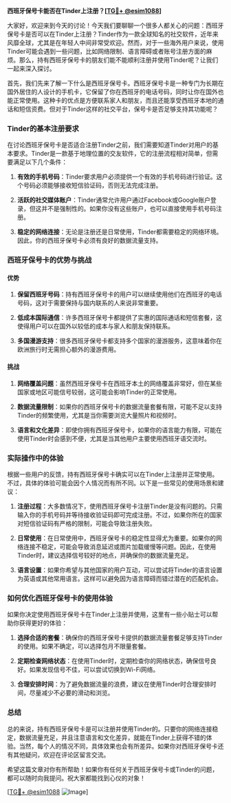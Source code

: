 **西班牙保号卡能否在Tinder上注册？[[TG💪+ @esim1088](https://t.me/s/esim1088)]**

大家好，欢迎来到今天的讨论！今天我们要聊聊一个很多人都关心的问题：西班牙保号卡是否可以在Tinder上注册？Tinder作为一款全球知名的社交软件，近年来风靡全球，尤其是在年轻人中间非常受欢迎。然而，对于一些海外用户来说，使用Tinder可能会遇到一些问题，比如网络限制、语言障碍或者账号注册方面的麻烦。那么，持有西班牙保号卡的朋友们能不能顺利注册并使用Tinder呢？让我们一起来深入探讨。

首先，我们先来了解一下什么是西班牙保号卡。西班牙保号卡是一种专门为长期在国外居住的人设计的手机卡，它保留了你在西班牙的电话号码，同时让你在国外也能正常使用。这种卡的优点是方便联系家人和朋友，而且还能享受西班牙本地的通话和短信资费。但对于Tinder这样的社交平台，保号卡是否足够支持其功能呢？

### Tinder的基本注册要求

在讨论西班牙保号卡是否适合注册Tinder之前，我们需要知道Tinder对用户的基本要求。Tinder是一款基于地理位置的交友软件，它的注册流程相对简单，但需要满足以下几个条件：

1. **有效的手机号码**：Tinder要求用户必须提供一个有效的手机号码进行验证。这个号码必须能够接收短信验证码，否则无法完成注册。
   
2. **活跃的社交媒体账户**：Tinder通常允许用户通过Facebook或Google账户登录，但这并不是强制性的。如果你没有这些账户，也可以直接使用手机号码注册。

3. **稳定的网络连接**：无论是注册还是日常使用，Tinder都需要稳定的网络环境。因此，你的西班牙保号卡必须有良好的数据流量支持。

### 西班牙保号卡的优势与挑战

#### 优势

1. **保留西班牙号码**：持有西班牙保号卡的用户可以继续使用他们在西班牙的电话号码，这对于需要保持与国内联系的人来说非常重要。

2. **低成本国际通信**：许多西班牙保号卡都提供了实惠的国际通话和短信套餐，这使得用户可以在国外以较低的成本与家人和朋友保持联系。

3. **多国漫游支持**：很多西班牙保号卡都支持多个国家的漫游服务，这意味着你在欧洲旅行时无需担心额外的漫游费用。

#### 挑战

1. **网络覆盖问题**：虽然西班牙保号卡在西班牙本土的网络覆盖非常好，但在某些国家或地区可能信号较弱，这可能会影响Tinder的正常使用。

2. **数据流量限制**：如果你的西班牙保号卡的数据流量套餐有限，可能不足以支持Tinder的频繁使用，尤其是当你需要浏览大量照片和视频时。

3. **语言和文化差异**：即使你拥有西班牙保号卡，如果你的语言能力有限，可能在使用Tinder时会感到不便，尤其是当其他用户主要使用西班牙语交流时。

### 实际操作中的体验

根据一些用户的反馈，持有西班牙保号卡确实可以在Tinder上注册并正常使用。不过，具体的体验可能会因个人情况而有所不同。以下是一些常见的使用场景和建议：

1. **注册过程**：大多数情况下，使用西班牙保号卡注册Tinder是没有问题的。只需输入你的手机号码并等待接收验证码即可完成注册。不过，如果你所在的国家对短信验证码有严格的限制，可能会导致注册失败。

2. **日常使用**：在日常使用中，西班牙保号卡的稳定性显得尤为重要。如果你的网络连接不稳定，可能会导致消息延迟或图片加载缓慢等问题。因此，在使用Tinder时，建议选择信号较好的地点，并确保你的数据流量充足。

3. **语言设置**：如果你希望与其他国家的用户互动，可以尝试将Tinder的语言设置为英语或其他常用语言。这样可以避免因为语言障碍而错过潜在的匹配机会。

### 如何优化西班牙保号卡的使用体验

如果你决定使用西班牙保号卡在Tinder上注册并使用，这里有一些小贴士可以帮助你获得更好的体验：

1. **选择合适的套餐**：确保你的西班牙保号卡提供的数据流量套餐足够支持Tinder的使用。如果不确定，可以选择包月不限量套餐。

2. **定期检查网络状态**：在使用Tinder时，定期检查你的网络状态，确保信号良好。如果发现信号不佳，可以尝试切换到Wi-Fi网络。

3. **合理安排时间**：为了避免数据流量的浪费，建议在使用Tinder时合理安排时间，尽量减少不必要的滑动和浏览。

### 总结

总的来说，持有西班牙保号卡是可以注册并使用Tinder的。只要你的网络连接稳定，数据流量充足，并且注意语言和文化差异，就能在Tinder上获得不错的体验。当然，每个人的情况不同，具体效果也会有所差异。如果你对西班牙保号卡还有其他疑问，欢迎在评论区留言交流。

希望这篇文章对你有所帮助！如果你有任何关于西班牙保号卡或Tinder的问题，都可以随时向我提问。祝大家都能找到心仪的对象！

[[TG💪+ @esim1088](https://t.me/s/esim1088) ![Image](https://i.postimg.cc/4NQfJmqS/Snipaste-2025-05-13-00-14-12.png)]